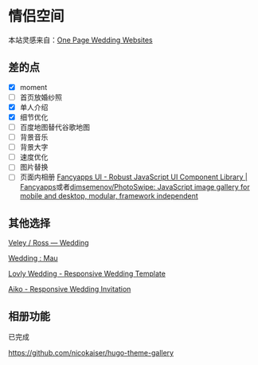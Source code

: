 # 情侣空间

本站灵感来自：[One Page Wedding Websites](https://html.slicemypage.com/mau-wb/wedding/index.html)

## 差的点

- [x] moment
- [ ] 首页放婚纱照
- [x] 单人介绍
- [x] 细节优化
- [ ] 百度地图替代谷歌地图
- [ ] 背景音乐
- [ ] 背景大字
- [ ] 速度优化
- [ ] 图片替换
- [ ] 页面内相册
  [Fancyapps UI - Robust JavaScript UI Component Library | Fancyapps](https://fancyapps.com/)或者[dimsemenov/PhotoSwipe: JavaScript image gallery for mobile and desktop, modular, framework independent](https://github.com/dimsemenov/PhotoSwipe)

## 其他选择

[Veley ⁠/ Ross — Wedding](https://veleyross.wedding/?ref=onepagelove)

[Wedding : Mau](https://html.slicemypage.com/mau-wb/wedding/index.html)

[Lovly Wedding - Responsive Wedding Template](https://irsfoundation.com/tf/templates/wedding/lovely-wedding/lovely-wedding/index-2.html#gallery)

[Aiko - Responsive Wedding Invitation](https://demo.lucky-roo.com/aiko-v1.0/)

## 相册功能

已完成

https://github.com/nicokaiser/hugo-theme-gallery